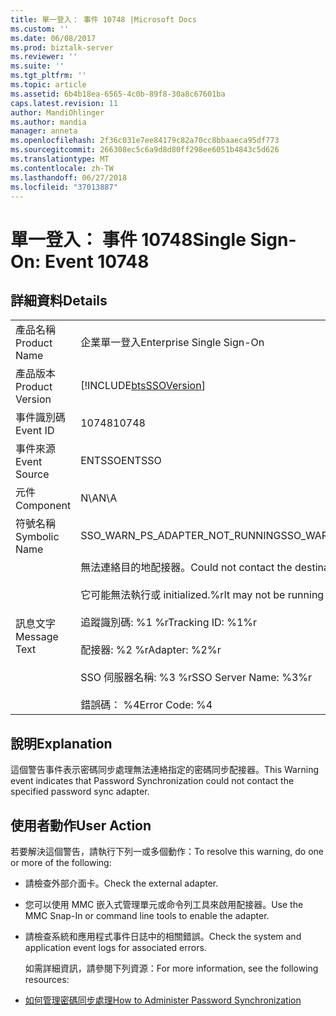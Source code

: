 ```yaml
---
title: 單一登入： 事件 10748 |Microsoft Docs
ms.custom: ''
ms.date: 06/08/2017
ms.prod: biztalk-server
ms.reviewer: ''
ms.suite: ''
ms.tgt_pltfrm: ''
ms.topic: article
ms.assetid: 6b4b18ea-6565-4c0b-89f8-30a8c67601ba
caps.latest.revision: 11
author: MandiOhlinger
ms.author: mandia
manager: anneta
ms.openlocfilehash: 2f36c031e7ee84179c82a70cc8bbaaeca95df773
ms.sourcegitcommit: 266308ec5c6a9d8d80ff298ee6051b4843c5d626
ms.translationtype: MT
ms.contentlocale: zh-TW
ms.lasthandoff: 06/27/2018
ms.locfileid: "37013887"
---
```

# <a name="single-sign-on-event-10748"></a><span data-ttu-id="c863a-102">單一登入： 事件 10748</span><span class="sxs-lookup"><span data-stu-id="c863a-102">Single Sign-On: Event 10748</span></span>
## <a name="details"></a><span data-ttu-id="c863a-103">詳細資料</span><span class="sxs-lookup"><span data-stu-id="c863a-103">Details</span></span>  

|                 |                                                                                                                                                                                                                     |
|-----------------|---------------------------------------------------------------------------------------------------------------------------------------------------------------------------------------------------------------------|
|  <span data-ttu-id="c863a-104">產品名稱</span><span class="sxs-lookup"><span data-stu-id="c863a-104">Product Name</span></span>   |                                                                                              <span data-ttu-id="c863a-105">企業單一登入</span><span class="sxs-lookup"><span data-stu-id="c863a-105">Enterprise Single Sign-On</span></span>                                                                                              |
| <span data-ttu-id="c863a-106">產品版本</span><span class="sxs-lookup"><span data-stu-id="c863a-106">Product Version</span></span> |                                                                             [!INCLUDE[btsSSOVersion](../includes/btsssoversion-md.md)]                                                                              |
|    <span data-ttu-id="c863a-107">事件識別碼</span><span class="sxs-lookup"><span data-stu-id="c863a-107">Event ID</span></span>     |                                                                                                        <span data-ttu-id="c863a-108">10748</span><span class="sxs-lookup"><span data-stu-id="c863a-108">10748</span></span>                                                                                                        |
|  <span data-ttu-id="c863a-109">事件來源</span><span class="sxs-lookup"><span data-stu-id="c863a-109">Event Source</span></span>   |                                                                                                       <span data-ttu-id="c863a-110">ENTSSO</span><span class="sxs-lookup"><span data-stu-id="c863a-110">ENTSSO</span></span>                                                                                                        |
|    <span data-ttu-id="c863a-111">元件</span><span class="sxs-lookup"><span data-stu-id="c863a-111">Component</span></span>    |                                                                                                         <span data-ttu-id="c863a-112">N\A</span><span class="sxs-lookup"><span data-stu-id="c863a-112">N\A</span></span>                                                                                                         |
|  <span data-ttu-id="c863a-113">符號名稱</span><span class="sxs-lookup"><span data-stu-id="c863a-113">Symbolic Name</span></span>  |                                                                                           <span data-ttu-id="c863a-114">SSO_WARN_PS_ADAPTER_NOT_RUNNING</span><span class="sxs-lookup"><span data-stu-id="c863a-114">SSO_WARN_PS_ADAPTER_NOT_RUNNING</span></span>                                                                                           |
|  <span data-ttu-id="c863a-115">訊息文字</span><span class="sxs-lookup"><span data-stu-id="c863a-115">Message Text</span></span>   | <span data-ttu-id="c863a-116">無法連絡目的地配接器。</span><span class="sxs-lookup"><span data-stu-id="c863a-116">Could not contact the destination adapter.</span></span><br /><br /> <span data-ttu-id="c863a-117">它可能無法執行或 initialized.%r</span><span class="sxs-lookup"><span data-stu-id="c863a-117">It may not be running or initialized.%r</span></span><br /><br /> <span data-ttu-id="c863a-118">追蹤識別碼: %1 %r</span><span class="sxs-lookup"><span data-stu-id="c863a-118">Tracking ID: %1%r</span></span><br /><br /> <span data-ttu-id="c863a-119">配接器: %2 %r</span><span class="sxs-lookup"><span data-stu-id="c863a-119">Adapter: %2%r</span></span><br /><br /> <span data-ttu-id="c863a-120">SSO 伺服器名稱: %3 %r</span><span class="sxs-lookup"><span data-stu-id="c863a-120">SSO Server Name: %3%r</span></span><br /><br /> <span data-ttu-id="c863a-121">錯誤碼： %4</span><span class="sxs-lookup"><span data-stu-id="c863a-121">Error Code: %4</span></span> |

## <a name="explanation"></a><span data-ttu-id="c863a-122">說明</span><span class="sxs-lookup"><span data-stu-id="c863a-122">Explanation</span></span>  
 <span data-ttu-id="c863a-123">這個警告事件表示密碼同步處理無法連絡指定的密碼同步配接器。</span><span class="sxs-lookup"><span data-stu-id="c863a-123">This Warning event indicates that Password Synchronization could not contact the specified password sync adapter.</span></span>  

## <a name="user-action"></a><span data-ttu-id="c863a-124">使用者動作</span><span class="sxs-lookup"><span data-stu-id="c863a-124">User Action</span></span>  
 <span data-ttu-id="c863a-125">若要解決這個警告，請執行下列一或多個動作：</span><span class="sxs-lookup"><span data-stu-id="c863a-125">To resolve this warning, do one or more of the following:</span></span>  

- <span data-ttu-id="c863a-126">請檢查外部介面卡。</span><span class="sxs-lookup"><span data-stu-id="c863a-126">Check the external adapter.</span></span>  

- <span data-ttu-id="c863a-127">您可以使用 MMC 嵌入式管理單元或命令列工具來啟用配接器。</span><span class="sxs-lookup"><span data-stu-id="c863a-127">Use the MMC Snap-In or command line tools to enable the adapter.</span></span>  

- <span data-ttu-id="c863a-128">請檢查系統和應用程式事件日誌中的相關錯誤。</span><span class="sxs-lookup"><span data-stu-id="c863a-128">Check the system and application event logs for associated errors.</span></span>  

  <span data-ttu-id="c863a-129">如需詳細資訊，請參閱下列資源：</span><span class="sxs-lookup"><span data-stu-id="c863a-129">For more information, see the following resources:</span></span>  

- [<span data-ttu-id="c863a-130">如何管理密碼同步處理</span><span class="sxs-lookup"><span data-stu-id="c863a-130">How to Administer Password Synchronization</span></span>](../core/how-to-administer-password-synchronization.md)
